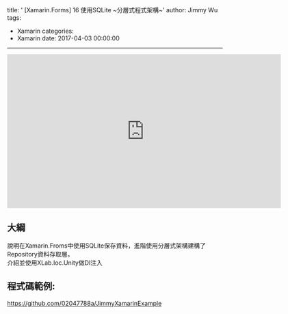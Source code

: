 title: ' [Xamarin.Forms] 16 使用SQLite ~分層式程式架構~'
author: Jimmy Wu
tags:
  - Xamarin
categories:
  - Xamarin
date: 2017-04-03 00:00:00
---
<iframe width="640" height="360" src="https://www.youtube.com/embed/FQHPPN8nyaU" frameborder="0" allowfullscreen></iframe>

## 大綱
說明在Xamarin.Froms中使用SQLite保存資料，進階使用分層式架構建構了Repository資料存取層。  
介紹並使用XLab.Ioc.Unity做DI注入

## 程式碼範例:
https://github.com/02047788a/JimmyXamarinExample